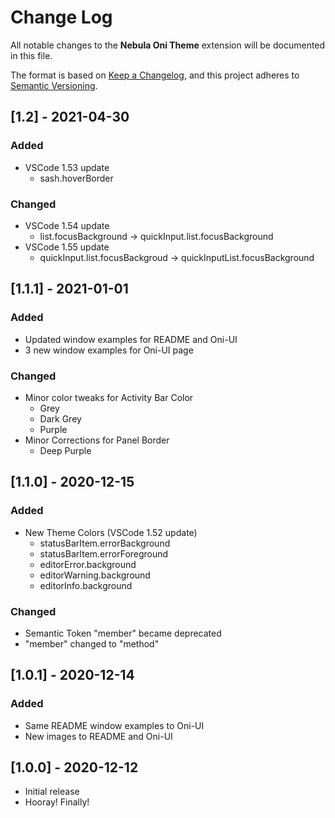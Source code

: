 # Change Log

All notable changes to the **Nebula Oni Theme** extension will be documented in this file.

The format is based on [Keep a Changelog](https://keepachangelog.com/en/1.0.0/),
and this project adheres to [Semantic Versioning](https://semver.org/spec/v2.0.0.html).

## [1.2] - 2021-04-30

### Added

-  VSCode 1.53 update
   - sash.hoverBorder

### Changed

-  VSCode 1.54 update
   -  list.focusBackground -> quickInput.list.focusBackground
-  VSCode 1.55 update
   - quickInput.list.focusBackgroud -> quickInputList.focusBackground

## [1.1.1] - 2021-01-01

### Added

-  Updated window examples for README and Oni-UI
-  3 new window examples for Oni-UI page

### Changed

-  Minor color tweaks for Activity Bar Color
   -  Grey
   -  Dark Grey
   -  Purple
-  Minor Corrections for Panel Border
   -  Deep Purple

## [1.1.0] - 2020-12-15

### Added

-  New Theme Colors (VSCode 1.52 update)
   -  statusBarItem.errorBackground
   -  statusBarItem.errorForeground
   -  editorError.background
   -  editorWarning.background
   -  editorInfo.background

### Changed

-  Semantic Token "member" became deprecated
-  "member" changed to "method"

## [1.0.1] - 2020-12-14

### Added

-  Same README window examples to Oni-UI
-  New images to README and Oni-UI

## [1.0.0] - 2020-12-12

-  Initial release
-  Hooray! Finally!
